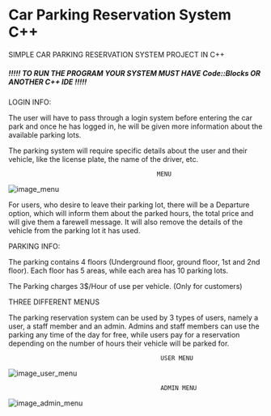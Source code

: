 # Car Parking Reservation System C++

SIMPLE CAR PARKING RESERVATION SYSTEM PROJECT IN C++


##### !!!!! TO RUN THE PROGRAM YOUR SYSTEM MUST HAVE Code::Blocks OR ANOTHER C++ IDE !!!!!


LOGIN INFO:

The user will have to pass through a login system before entering the car park and once he has logged in, 
he will be given more information about the available parking lots. 

The parking system will require specific details
about the user and their vehicle, like the license plate, the name of the driver, etc.

                                             MENU
![image_menu](https://user-images.githubusercontent.com/92955954/205498100-f151fb4b-88a3-49a8-869c-d7eaba230d42.png)


For users, who desire to leave their parking lot, there will be a Departure option, which will inform them
about the parked hours, the total price and will give them a farewell message. It will also remove the
details of the vehicle from the parking lot it has used.

PARKING INFO:

The parking contains 4 floors (Underground floor, ground floor, 1st and 2nd floor).
Each floor has 5 areas, while each area has 10 parking lots.

The Parking charges 3$/Hour of use per vehicle. (Only for customers)

THREE DIFFERENT MENUS

The parking reservation system can be used by 3 types of users, namely a user, a staff member and an admin. 
Admins and staff members can use the parking any time of the day for free, while users pay for a reservation depending on the number of hours
their vehicle will be parked for.

                                              USER MENU
![image_user_menu](https://user-images.githubusercontent.com/92955954/205498541-61ec2cbf-222c-465b-b425-299f580b27fd.png)

                                              ADMIN MENU
![image_admin_menu](https://user-images.githubusercontent.com/92955954/205498571-3a9979e9-2f86-451e-932b-ba559ad73427.png)
